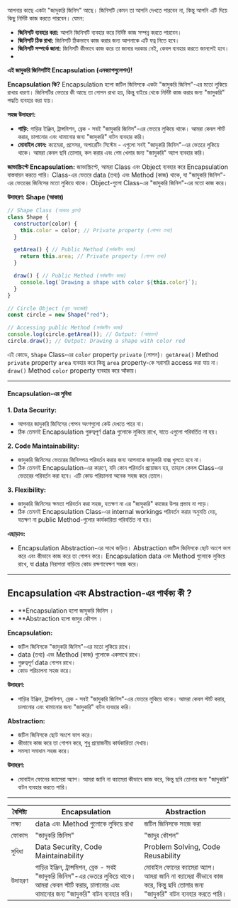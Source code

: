 আপনার কাছে একটা "জাদুকরি জিনিস" আছে। জিনিসটি কেমন তা আপনি দেখতে পারবেন না, কিন্তু আপনি এটি দিয়ে কিছু নির্দিষ্ট কাজ করতে পারবেন। যেমন:

- **জিনিসটি ব্যবহার করা:** আপনি জিনিসটি ব্যবহার করে নির্দিষ্ট কাজ সম্পন্ন করতে পারবেন।
- **জিনিসটি ঠিক রাখা:** জিনিসটি ঠিকভাবে কাজ করার জন্য আপনাকে এটি যত্ন নিতে হবে।
- **জিনিসটি সম্পর্কে জানা:** জিনিসটি কীভাবে কাজ করে তা জানার দরকার নেই, কেবল ব্যবহার করতে জানলেই হবে।
- 
**এই জাদুকরি জিনিসটিই Encapsulation (এনক্যাপসুলেশন)!**

**Encapsulation কি?**
Encapsulation হলো জটিল জিনিসকে একটা "জাদুকরি জিনিস"-এর মতো লুকিয়ে রাখার ধারণা। জিনিসটির ভেতরে কী আছে তা গোপন রাখা হয়, কিন্তু বাইরে থেকে নির্দিষ্ট কাজ করার জন্য "জাদুকরি" পদ্ধতি ব্যবহার করা যায়।


**সহজ উদাহরণ:**
- **গাড়ি:** গাড়ির ইঞ্জিন, ট্রান্সমিশন, ব্রেক - সবই "জাদুকরি জিনিস"-এর ভেতরে লুকিয়ে থাকে। আমরা কেবল স্টার্ট করার, চালানোর এবং থামানোর জন্য "জাদুকরি" বাটন ব্যবহার করি।
- **মোবাইল ফোন:** ক্যামেরা, প্রসেসর, অপারেটিং সিস্টেম - এগুলো সবই "জাদুকরি জিনিস"-এর ভেতরে লুকিয়ে থাকে। আমরা কেবল ছবি তোলার, কল করার এবং গেম খেলার জন্য "জাদুকরি" অ্যাপ ব্যবহার করি।

**জাভাস্ক্রিপ্টে Encapsulation:**
জাভাস্ক্রিপ্টে, আমরা Class এবং Object ব্যবহার করে Encapsulation বাস্তবায়ন করতে পারি। Class-এর ভেতরে data (তথ্য) এবং Method (কাজ) থাকে, যা "জাদুকরি জিনিস"-এর ভেতরের জিনিসের মতো লুকিয়ে থাকে। Object-গুলো Class-এর "জাদুকরি জিনিস"-এর মতো কাজ করে।

**উদাহরণ: Shape (আকার)**
```JavaScript
// Shape Class (আকার ক্লাস)
class Shape {
  constructor(color) {
    this.color = color; // Private property (গোপন তথ্য)
  }

  getArea() { // Public Method (সর্বজনীন কাজ)
    return this.area; // Private property (গোপন তথ্য)
  }

  draw() { // Public Method (সর্বজনীন কাজ)
    console.log(`Drawing a shape with color ${this.color}`);
  }
}

// Circle Object (বৃত্ত অবজেক্ট)
const circle = new Shape("red");

// Accessing public Method (সর্বজনীন কাজ)
console.log(circle.getArea()); // Output: (আয়তন)
circle.draw(); // Output: Drawing a shape with color red
```

এই কোডে, `Shape` Class-এর `color` property `private` (গোপন)। `getArea()` Method `private` property `area` ব্যবহার করে কিন্তু `area` property-কে সরাসরি access করা যায় না। `draw()` Method `color` property ব্যবহার করে আঁকায়।

---

#### Encapsulation-এর সুবিধা
**1. Data Security:**
- আপনার জাদুকরি জিনিসের গোপন অংশগুলো কেউ দেখতে পারে না।
- ঠিক তেমনই Encapsulation গুরুত্বপূর্ণ data গুলোকে লুকিয়ে রাখে, যাতে এগুলো পরিবর্তিত না হয়।

**2. Code Maintainability:**
- জাদুকরি জিনিসের ভেতরের জিনিসপত্র পরিবর্তন করার জন্য আপনাকে জাদুকরি বাক্স খুলতে হবে না।
- ঠিক তেমনই Encapsulation-এর কারণে, যদি কোন পরিবর্তন প্রয়োজন হয়, তাহলে কেবল Class-এর ভেতরের পরিবর্তন করা হবে। এটি কোড পরিচালনা অনেক সহজ করে তোলে।

**3. Flexibility:**
- জাদুকরি জিনিসের ক্ষমতা পরিবর্তন করা সহজ, যতক্ষণ না এর "জাদুকরি" কাজের উপর প্রভাব না পড়ে।
- ঠিক তেমনই Encapsulation Class-এর internal workings পরিবর্তন করার অনুমতি দেয়, যতক্ষণ না public Method-গুলোর কার্যকারিতা পরিবর্তিত না হয়।

**এছাড়াও:**
- Encapsulation Abstraction-এর সাথে জড়িত। Abstraction জটিল জিনিসকে ছোট অংশে ভাগ করে এবং কীভাবে কাজ করে তা গোপন করে। Encapsulation data এবং Method গুলোকে লুকিয়ে রাখে, যা data নিরাপত্তা বাড়িয়ে কোড রক্ষণাবেক্ষণ সহজ করে।

---

##  Encapsulation এবং Abstraction-এর পার্থক্য কী ?

- **Encapsulation হলো জাদুকরি জিনিস ।
- **Abstraction হলো জাদুর কৌশল ।


**Encapsulation:**
- জটিল জিনিসকে "জাদুকরি জিনিস"-এর মতো লুকিয়ে রাখে।
- data (তথ্য) এবং Method (কাজ) গুলোকে একসাথে রাখে।
- গুরুত্বপূর্ণ data গোপন রাখে।
- কোড পরিচালনা সহজ করে।

**উদাহরণ:**
- গাড়ির ইঞ্জিন, ট্রান্সমিশন, ব্রেক - সবই "জাদুকরি জিনিস"-এর ভেতরে লুকিয়ে থাকে। আমরা কেবল স্টার্ট করার, চালানোর এবং থামানোর জন্য "জাদুকরি" বাটন ব্যবহার করি।

**Abstraction:**
- জটিল জিনিসকে ছোট অংশে ভাগ করে।
- কীভাবে কাজ করে তা গোপন করে, শুধু প্রয়োজনীয় কার্যকারিতা দেখায়।
- সমস্যা সমাধান সহজ করে।

**উদাহরণ:**
- মোবাইল ফোনের ক্যামেরা অ্যাপ। আমরা জানি না ক্যামেরা কীভাবে কাজ করে, কিন্তু ছবি তোলার জন্য "জাদুকরি" বাটন ব্যবহার করতে পারি।

---

| বৈশিষ্ট্য | Encapsulation                                                                                                                                               | Abstraction                                                                                                                |
| --------- | ----------------------------------------------------------------------------------------------------------------------------------------------------------- | -------------------------------------------------------------------------------------------------------------------------- |
| লক্ষ্য    | data এবং Method গুলোকে লুকিয়ে রাখা                                                                                                                         | জটিল জিনিসকে সহজ করা                                                                                                       |
| ফোকাস     | "জাদুকরি জিনিস"                                                                                                                                             | "জাদুর কৌশল"                                                                                                               |
| সুবিধা    | Data Security, Code Maintainability                                                                                                                         | Problem Solving, Code Reusability                                                                                          |
| উদাহরণ    | গাড়ির ইঞ্জিন, ট্রান্সমিশন, ব্রেক - সবই "জাদুকরি জিনিস"-এর ভেতরে লুকিয়ে থাকে। আমরা কেবল স্টার্ট করার, চালানোর এবং থামানোর জন্য "জাদুকরি" বাটন ব্যবহার করি। | মোবাইল ফোনের ক্যামেরা অ্যাপ। আমরা জানি না ক্যামেরা কীভাবে কাজ করে, কিন্তু ছবি তোলার জন্য "জাদুকরি" বাটন ব্যবহার করতে পারি। |


